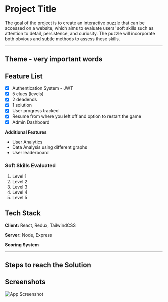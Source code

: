 # Project Title

The goal of the project is to create an interactive puzzle that can be accessed on a website, which aims to evaluate users' soft skills such as attention to detail, persistence, and curiosity. The puzzle will incorporate both obvious and subtle methods to assess these skills.

---

## Theme - very important words

## Feature List
- [x] Authentication System - JWT
- [x] 5 clues (levels)
- [x] 2 deadends
- [x] 1 solution
- [x] User progress tracked
- [x] Resume from where you left off and option to restart the game
- [x] Admin Dashboard 

**Additional Features**
- User Analytics
- Data Analysis using different graphs
- User leaderboard

### Soft Skills Evaluated
1. Level 1
2. Level 2
3. Level 3
4. Level 4
5. Level 5


## Tech Stack

**Client:** React, Redux, TailwindCSS

**Server:** Node, Express

**Scoring System**

---

## Steps to reach the Solution


## Screenshots

![App Screenshot](https://via.placeholder.com/468x300?text=App+Screenshot+Here)
